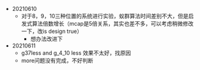 - 20210610
  - 对于8，9，10三种位置的系统进行实验，蚁群算法时间差别不大，但是启发式算法倍数增长（mcap是5倍关系，其实也差不多，可以考虑稍微修改一下，改is design true）
    - 想办法改进下
- 20210611
  - g37less and g_4_10 less 效果不太好，找原因
  - more问题没有完成，不好判断